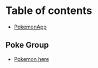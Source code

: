 # Table of contents

* [PokemonApp](README.md)

## Poke Group

* [Pokemon here](poke-group/pokemon-here.md)

